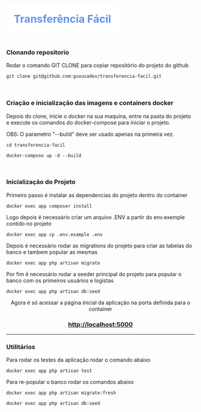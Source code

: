 <div style="display:flex; align-content: center; color: #6495ED;">
<h1 style="text-align: center;display: inline-block; background: #fff;  padding: 20px;">
Transferência Fácil
</h1>
</div>

### **Clonando repositorio**

Rodar o comando GIT CLONE para copiar repositório do projeto do github

    git clone git@github.com:gsousadev/transferencia-facil.git

<br/>

### **Criação e inicialização das imagens e containers docker**

Depois do clone, inicie o docker na sua maquina, entre na pasta do projeto e execute os comandos do docker-compose para iniciar o projeto. 

OBS: O parametro "--build" deve ser usado apenas na primeira vez.

    cd transferencia-facil
    
    docker-compose up -d --build

<br/>

### **Inicialização do Projeto**

Primeiro passo é instalar as dependencias do projeto dentro do container

    docker exec app composer install
    
Logo depois é necessário criar um arquivo .ENV a partir do env.exemple contido no projeto

    docker exec app cp .env.example .env

Depois é necessário rodar as migrations do projeto para criar as tabelas do banco e tambem popular as mesmas

    docker exec app php artisan migrate

Por fim é necessário rodar a seeder principal do projeto para popular o banco com os primeiros usuários e logistas

    docker exec app php artisan db:seed

<div style="text-align: center"> 
Agora é só acessar a página inicial da aplicação na porta definida para o container


<h3><a href="http://localhost:5000"> http://localhost:5000 </a></h3>

</div>

---

### **Utilitários**

Para rodar os testes da aplicação rodar o comando abaixo

    docker exec app php artisan test

Para re-popular o banco rodar os comandos abaixo
    
    docker exec app php artisan migrate:fresh

    docker exec app php artisan db:seed



